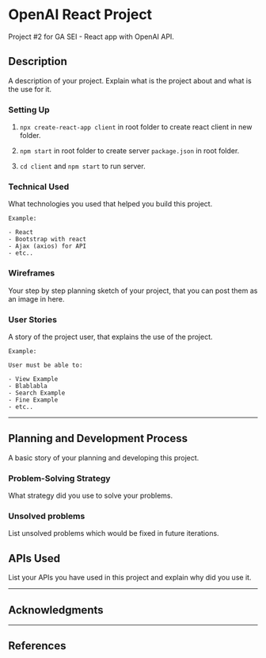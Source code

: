 # OpenAI React Project

Project #2 for GA SEI - React app with OpenAI API.

## Description

A description of your project. Explain what is the project about and what is the use for it.

### Setting Up

1. `npx create-react-app client` in root folder to create react client in new folder.

2. `npm start` in root folder to create server `package.json` in root folder.

3. `cd client` and `npm start` to run server.

### Technical Used
What technologies you used that helped you build this project. 

```
Example:

- React
- Bootstrap with react
- Ajax (axios) for API
- etc..
```

### Wireframes

Your step by step planning sketch of your project, that you can post them as an image in here.

### User Stories

A story of the project user, that explains the use of the project.

```
Example:

User must be able to:

- View Example
- Blablabla
- Search Example
- Fine Example
- etc..

```

---

## Planning and Development Process

A basic story of your planning and developing this project.

### Problem-Solving Strategy

What strategy did you use to solve your problems.

### Unsolved problems

List unsolved problems which would be fixed in future iterations.

## APIs Used

List your APIs you have used in this project and explain why did you use it.

---

## Acknowledgments


---

 ## References
